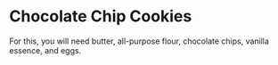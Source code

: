 # Chocolate Chip Cookies
For this, you will need butter, all-purpose flour, chocolate chips, vanilla essence, and eggs.
